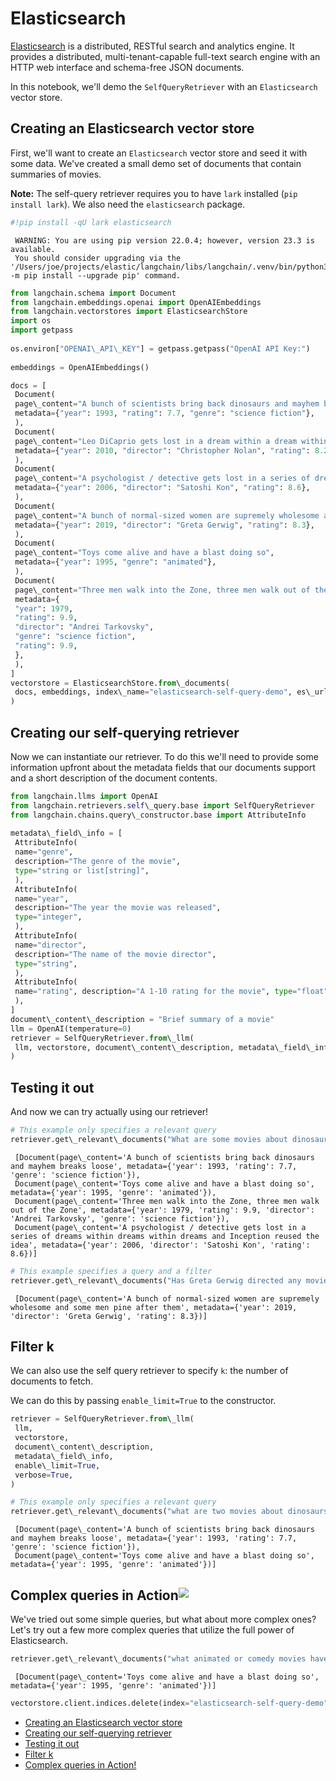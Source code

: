 # Elasticsearch

[Elasticsearch](https://www.elastic.co/elasticsearch/) is a distributed, RESTful search and analytics engine.
It provides a distributed, multi-tenant-capable full-text search engine with an HTTP web interface and schema-free
JSON documents.

In this notebook, we'll demo the `SelfQueryRetriever` with an `Elasticsearch` vector store.

## Creating an Elasticsearch vector store[​](#creating-an-elasticsearch-vector-store "Direct link to Creating an Elasticsearch vector store")

First, we'll want to create an `Elasticsearch` vector store and seed it with some data. We've created a small demo set of documents that contain summaries of movies.

**Note:** The self-query retriever requires you to have `lark` installed (`pip install lark`). We also need the `elasticsearch` package.

```python
#!pip install -qU lark elasticsearch  

```

```text
 WARNING: You are using pip version 22.0.4; however, version 23.3 is available.  
 You should consider upgrading via the '/Users/joe/projects/elastic/langchain/libs/langchain/.venv/bin/python3 -m pip install --upgrade pip' command.  

```

```python
from langchain.schema import Document  
from langchain.embeddings.openai import OpenAIEmbeddings  
from langchain.vectorstores import ElasticsearchStore  
import os  
import getpass  
  
os.environ["OPENAI\_API\_KEY"] = getpass.getpass("OpenAI API Key:")  
  
embeddings = OpenAIEmbeddings()  

```

```python
docs = [  
 Document(  
 page\_content="A bunch of scientists bring back dinosaurs and mayhem breaks loose",  
 metadata={"year": 1993, "rating": 7.7, "genre": "science fiction"},  
 ),  
 Document(  
 page\_content="Leo DiCaprio gets lost in a dream within a dream within a dream within a ...",  
 metadata={"year": 2010, "director": "Christopher Nolan", "rating": 8.2},  
 ),  
 Document(  
 page\_content="A psychologist / detective gets lost in a series of dreams within dreams within dreams and Inception reused the idea",  
 metadata={"year": 2006, "director": "Satoshi Kon", "rating": 8.6},  
 ),  
 Document(  
 page\_content="A bunch of normal-sized women are supremely wholesome and some men pine after them",  
 metadata={"year": 2019, "director": "Greta Gerwig", "rating": 8.3},  
 ),  
 Document(  
 page\_content="Toys come alive and have a blast doing so",  
 metadata={"year": 1995, "genre": "animated"},  
 ),  
 Document(  
 page\_content="Three men walk into the Zone, three men walk out of the Zone",  
 metadata={  
 "year": 1979,  
 "rating": 9.9,  
 "director": "Andrei Tarkovsky",  
 "genre": "science fiction",  
 "rating": 9.9,  
 },  
 ),  
]  
vectorstore = ElasticsearchStore.from\_documents(  
 docs, embeddings, index\_name="elasticsearch-self-query-demo", es\_url="http://localhost:9200"  
)  

```

## Creating our self-querying retriever[​](#creating-our-self-querying-retriever "Direct link to Creating our self-querying retriever")

Now we can instantiate our retriever. To do this we'll need to provide some information upfront about the metadata fields that our documents support and a short description of the document contents.

```python
from langchain.llms import OpenAI  
from langchain.retrievers.self\_query.base import SelfQueryRetriever  
from langchain.chains.query\_constructor.base import AttributeInfo  
  
metadata\_field\_info = [  
 AttributeInfo(  
 name="genre",  
 description="The genre of the movie",  
 type="string or list[string]",  
 ),  
 AttributeInfo(  
 name="year",  
 description="The year the movie was released",  
 type="integer",  
 ),  
 AttributeInfo(  
 name="director",  
 description="The name of the movie director",  
 type="string",  
 ),  
 AttributeInfo(  
 name="rating", description="A 1-10 rating for the movie", type="float"  
 ),  
]  
document\_content\_description = "Brief summary of a movie"  
llm = OpenAI(temperature=0)  
retriever = SelfQueryRetriever.from\_llm(  
 llm, vectorstore, document\_content\_description, metadata\_field\_info, verbose=True  
)  

```

## Testing it out[​](#testing-it-out "Direct link to Testing it out")

And now we can try actually using our retriever!

```python
# This example only specifies a relevant query  
retriever.get\_relevant\_documents("What are some movies about dinosaurs")  

```

```text
 [Document(page\_content='A bunch of scientists bring back dinosaurs and mayhem breaks loose', metadata={'year': 1993, 'rating': 7.7, 'genre': 'science fiction'}),  
 Document(page\_content='Toys come alive and have a blast doing so', metadata={'year': 1995, 'genre': 'animated'}),  
 Document(page\_content='Three men walk into the Zone, three men walk out of the Zone', metadata={'year': 1979, 'rating': 9.9, 'director': 'Andrei Tarkovsky', 'genre': 'science fiction'}),  
 Document(page\_content='A psychologist / detective gets lost in a series of dreams within dreams within dreams and Inception reused the idea', metadata={'year': 2006, 'director': 'Satoshi Kon', 'rating': 8.6})]  

```

```python
# This example specifies a query and a filter  
retriever.get\_relevant\_documents("Has Greta Gerwig directed any movies about women")  

```

```text
 [Document(page\_content='A bunch of normal-sized women are supremely wholesome and some men pine after them', metadata={'year': 2019, 'director': 'Greta Gerwig', 'rating': 8.3})]  

```

## Filter k[​](#filter-k "Direct link to Filter k")

We can also use the self query retriever to specify `k`: the number of documents to fetch.

We can do this by passing `enable_limit=True` to the constructor.

```python
retriever = SelfQueryRetriever.from\_llm(  
 llm,  
 vectorstore,  
 document\_content\_description,  
 metadata\_field\_info,  
 enable\_limit=True,  
 verbose=True,  
)  

```

```python
# This example only specifies a relevant query  
retriever.get\_relevant\_documents("what are two movies about dinosaurs")  

```

```text
 [Document(page\_content='A bunch of scientists bring back dinosaurs and mayhem breaks loose', metadata={'year': 1993, 'rating': 7.7, 'genre': 'science fiction'}),  
 Document(page\_content='Toys come alive and have a blast doing so', metadata={'year': 1995, 'genre': 'animated'})]  

```

## Complex queries in Action![​](#complex-queries-in-action "Direct link to Complex queries in Action!")

We've tried out some simple queries, but what about more complex ones? Let's try out a few more complex queries that utilize the full power of Elasticsearch.

```python
retriever.get\_relevant\_documents("what animated or comedy movies have been released in the last 30 years about animated toys?")  

```

```text
 [Document(page\_content='Toys come alive and have a blast doing so', metadata={'year': 1995, 'genre': 'animated'})]  

```

```python
vectorstore.client.indices.delete(index="elasticsearch-self-query-demo")  

```

- [Creating an Elasticsearch vector store](#creating-an-elasticsearch-vector-store)
- [Creating our self-querying retriever](#creating-our-self-querying-retriever)
- [Testing it out](#testing-it-out)
- [Filter k](#filter-k)
- [Complex queries in Action!](#complex-queries-in-action)
